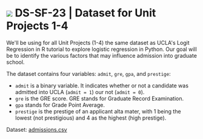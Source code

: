 # ![](https://ga-dash.s3.amazonaws.com/production/assets/logo-9f88ae6c9c3871690e33280fcf557f33.png) DS-SF-23 | Dataset for Unit Projects 1-4

We'll be using for all Unit Projects (1-4) the same dataset as UCLA's Logit Regression in R tutorial to explore logistic regression in Python.  Our goal will be to identify the various factors that may influence admission into graduate school.

The dataset contains four variables: `admit`, `gre`, `gpa`, and `prestige`:
- `admit` is a binary variable.  It indicates whether or not a candidate was admitted into UCLA (`admit = 1`) our not (`admit = 0`).
- `gre` is the GRE score.  GRE stands for Graduate Record Examination.
- `gpa` stands for Grade Point Average.
- `prestige` is the prestige of an applicant alta mater, with 1 being the lowest (not prestigious) and 4 as the highest (high prestige).

Dataset: [admissions.csv](./admissions.csv)
